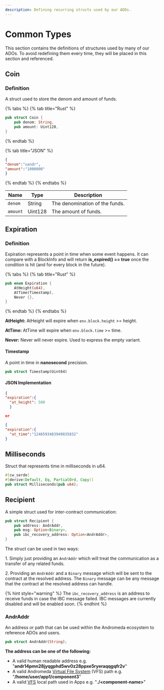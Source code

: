 ```yaml
---
description: Defining recurring structs used by our ADOs.
---
```


# Common Types

This section contains the definitions of structures used by many of our ADOs. To avoid redefining them every time, they will be placed in this section and referenced.&#x20;

## Coin

### Definition <a href="#definition" id="definition"></a>

A struct used to store the denom and amount of funds.

{% tabs %}
{% tab title="Rust" %}
```rust
pub struct Coin {
    pub denom: String,
    pub amount: Uint128,
}
```
{% endtab %}

{% tab title="JSON" %}
```json
{
"denom":"uandr",
"amount":"1000000"
}
```
{% endtab %}
{% endtabs %}

| Name     | Type    | Description                    |
| -------- | ------- | ------------------------------ |
| `denom`  | String  | The denomination of the funds. |
| `amount` | Uint128 | The amount of funds.           |

## Expiration

### Definition

Expiration represents a point in time when some event happens. It can compare with a BlockInfo and will return **is\_expired() == true** once the condition is hit (and for every block in the future).

{% tabs %}
{% tab title="Rust" %}
```rust
pub enum Expiration {
    AtHeight(u64),
    AtTime(Timestamp),
    Never {},
}
```
{% endtab %}
{% endtabs %}

**AtHeight:** AtHeight will expire when `env.block.height` >= height.

**AtTime:** AtTime will expire when `env.block.time` >= time.

**Never:** Never will never expire. Used to express the empty variant.

#### Timestamp

A point in time in **nanosecond** precision.

```rust
pub struct Timestamp(Uint64)
```

#### JSON Implementation

```json
{
"expiration":{
  "at_height": 500
  }

or

{
"expiration":{
  "at_time":"1246593483949835832"
}
```

## Milliseconds

Struct that represents time in milliseconds in u64.

```rust
#[cw_serde]
#[derive(Default, Eq, PartialOrd, Copy)]
pub struct Milliseconds(pub u64);
```

## Recipient

A simple struct used for inter-contract communication:

```rust
pub struct Recipient {
    pub address: AndrAddr,
    pub msg: Option<Binary>,
    pub ibc_recovery_address: Option<AndrAddr>,
}
```

The struct can be used in two ways:

1\. Simply just providing an `AndrAddr` which will treat the communication as a transfer of any related funds.

&#x20;2\. Providing an `AndrAddr` and a `Binary` message which will be sent to the contract at the resolved address. The `Binary` message can be any message that the contract at the resolved address can handle.

{% hint style="warning" %}
The `ibc_recovery_address` is an address to receive funds in case the IBC message failed. IBC messages are currently disabled and will be enabled soon.&#x20;
{% endhint %}

### AndrAddr

An address or path that can be used within the Andromeda ecosystem to reference ADOs and users.

```rust
pub struct AndrAddr(String);
```

**The address can be one of the following:**

* A valid human readable address e.g. "**andr14pmn28jyqgphd5wv0z28ppxe5ryeraqqgqfr2v**"&#x20;
* A valid Andromeda [Virtual File System](andromeda-messaging-protocol/virtual-file-system.md) (VFS) path e.g. "**/home/user/app1/component3**"
* A valid [VFS](andromeda-messaging-protocol/virtual-file-system.md) local path used in Apps e.g. "**./\<component-name>**"
